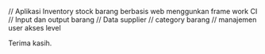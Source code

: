 // Aplikasi Inventory stock barang berbasis web menggunkan frame work CI
// Input dan output barang
// Data supplier
// category barang 
// manajemen user akses level

Terima kasih.
